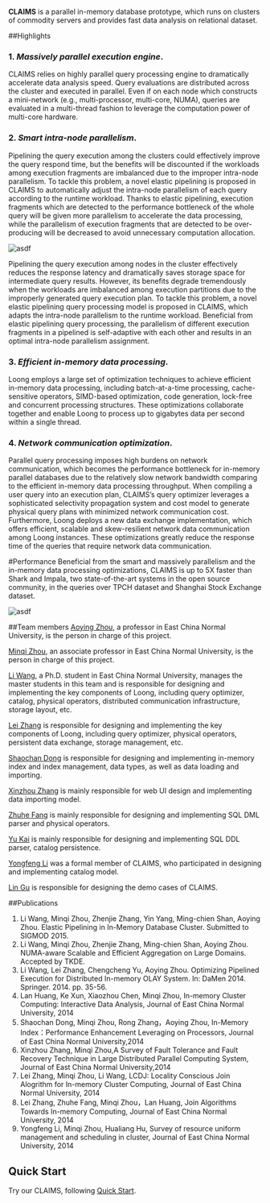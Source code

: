 
**CLAIMS** is a parallel in-memory database prototype, which runs on clusters of commodity servers and provides fast data analysis on relational dataset. 



##Highlights

### 1. ***Massively parallel execution engine***.

CLAIMS relies on highly parallel query processing engine to dramatically accelerate data analysis speed. Query evaluations are distributed across the cluster and executed in parallel. Even if on each node which constructs a mini-network (e.g., multi-processor, multi-core, NUMA), queries are evaluated in a multi-thread fashion to leverage the computation power of multi-core hardware. 

### 2. ***Smart intra-node parallelism***. 

Pipelining the query execution among the clusters could effectively improve the query respond time, but the benefits will be discounted if the workloads among execution fragments are imbalanced due to the improper intra-node parallelism. To tackle this problem, a novel elastic pipelining is proposed in CLAIMS to automatically adjust the intra-node parallelism of each query according to the runtime workload. Thanks to elastic pipelining, execution fragments which are detected to the performance bottleneck of the whole query will be given more parallelism to accelerate the data processing, while the parallelism of execution fragments that are detected to be over-producing will be decreased to avoid unnecessary computation allocation. 

![asdf](http://dase.ecnu.edu.cn/liwang/images/elastic_pipeline.jpg)

Pipelining the query execution among nodes in the cluster effectively reduces the response latency and dramatically saves storage space for intermediate query results. However, its benefits degrade tremendously when the workloads are imbalanced among execution partitions due to the improperly generated query execution plan. To tackle this problem, a novel elastic pipelining query processing model is proposed in CLAIMS, which adapts the intra-node parallelism to the runtime workload. Beneficial from elastic pipelining query processing, the parallelism of different execution fragments in a pipelined is self-adaptive with each other and results in an optimal intra-node parallelism assignment.

### 3. ***Efficient in-memory data processing***.

Loong employs a large set of optimization techniques to achieve efficient in-memory data processing, including batch-at-a-time processing, cache-sensitive operators, SIMD-based optimization, code generation, lock-free and concurrent processing structures. These optimizations collaborate together and enable Loong to process up to gigabytes data per second within a single thread.
### 4. ***Network communication optimization***. 

Parallel query processing imposes high burdens on network communication, which becomes the performance bottleneck for in-memory parallel databases due to the relatively slow network bandwidth comparing to the efficient in-memory data processing throughput. When compiling a user query into an execution plan, CLAIMS’s query optimizer leverages a sophisticated selectivity propagation system and cost model to generate physical query plans with minimized network communication cost. Furthermore, Loong deploys a new data exchange implementation, which offers efficient, scalable and skew-resilient network data communication among Loong instances. These optimizations greatly reduce the response time of the queries that require network data communication.

#Performance
Beneficial from the smart and massively parallelism and the in-memory data processing optimizations, CLAIMS is up to 5X faster than Shark and Impala, two state-of-the-art systems in the open source community, in the queries over TPCH dataset and Shanghai Stock Exchange dataset.

![asdf](http://dase.ecnu.edu.cn/liwang/images/compare.jpg)

##Team members
[Aoying Zhou](http://case.ecnu.edu.cn), a professor in East China Normal University, is the person in charge of this project.

[Minqi Zhou](https://github.com/polpo1980), an associate professor in East China Normal University, is the person in charge of this project.

[Li Wang](https://github.com/wangli1426), a Ph.D. student in East China Normal University, manages the master students in this team and is responsible for designing and implementing the key components of Loong, including query optimizer, catalog, physical operators, distributed communication infrastructure, storage layout, etc.

[Lei Zhang](https://github.com/egraldlo) is responsible for designing and implementing the key components of Loong, including query optimizer, physical operators, persistent data exchange, storage management, etc.

[Shaochan Dong](https://github.com/scdong) is responsible for designing and implementing in-memory index and index management, data types, as well as data loading and importing.

[Xinzhou Zhang]() is mainly responsible for web UI design and implementing data importing model.

[Zhuhe Fang](https://github.com/fzhedu) is mainly responsible for designing and implementing SQL DML parser and physical operators.

[Yu Kai](https://github.com/yukai2014) is mainly responsible for designing and implementing SQL DDL parser, catalog persistence.

[Yongfeng Li](https://github.com/NagamineLee) was a formal member of CLAIMS, who participated in designing and implementing catalog model.

[Lin Gu]() is responsible for designing the demo cases of CLAIMS.

##Publications
1. Li Wang, Minqi Zhou, Zhenjie Zhang, Yin Yang, Ming-chien Shan, Aoying Zhou. Elastic Pipelining in In-Memory Database Cluster. Submitted to SIGMOD 2015.
2. Li Wang, Minqi Zhou, Zhenjie Zhang, Ming-chien Shan, Aoying Zhou. NUMA-aware Scalable and Efficient Aggregation on Large Domains. Accepted by TKDE.
3. Li Wang, Lei Zhang, Chengcheng Yu, Aoying Zhou. Optimizing Pipelined Execution for Distributed In-memory OLAY System. In: DaMen 2014. Springer. 2014. pp. 35-56.
4. Lan Huang, Ke Xun, Xiaozhou Chen, Minqi Zhou, In-memory Cluster Computing: Interactive Data Analysis, Journal of East China Normal University, 2014
5. Shaochan Dong, Minqi Zhou, Rong Zhang，Aoying Zhou, In-Memory Index：Performance Enhancement Leveraging on Processors, Journal of East China Normal University,2014
6. Xinzhou Zhang, Minqi Zhou,A Survey of Fault Tolerance and Fault Recovery Technique in Large Distributed Parallel Computing System, Journal of East China Normal University,2014
7. Lei Zhang, Minqi Zhou, Li Wang, LCDJ: Locality Conscious Join Alogrithm for In-memory Cluster Computing, Journal of East China Normal University, 2014
8. Lei Zhang, Zhuhe Fang, Minqi Zhou，Lan Huang, Join Algorithms Towards In-memory Computing, Journal of East China Normal University, 2014
9. Yongfeng Li, Minqi Zhou, Hualiang Hu, Survey of resource uniform management and scheduling in cluster, Journal of East China Normal University, 2014

## Quick Start
Try our CLAIMS, following [Quick Start](https://github.com/dase/Claims/wiki/Quick-Start).
